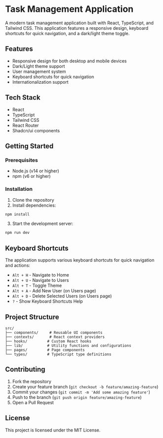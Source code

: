 # Task Management Application

A modern task management application built with React, TypeScript, and Tailwind CSS. This application features a responsive design, keyboard shortcuts for quick navigation, and a dark/light theme toggle.

## Features

- Responsive design for both desktop and mobile devices
- Dark/Light theme support
- User management system
- Keyboard shortcuts for quick navigation
- Internationalization support

## Tech Stack

- React
- TypeScript
- Tailwind CSS
- React Router
- Shadcn/ui components

## Getting Started

### Prerequisites

- Node.js (v14 or higher)
- npm (v6 or higher)

### Installation

1. Clone the repository
2. Install dependencies:

```bash
npm install
```

3. Start the development server:

```bash
npm run dev
```

## Keyboard Shortcuts

The application supports various keyboard shortcuts for quick navigation and actions:

- `Alt + H` - Navigate to Home
- `Alt + U` - Navigate to Users
- `Alt + T` - Toggle Theme
- `Alt + A` - Add New User (on Users page)
- `Alt + D` - Delete Selected Users (on Users page)
- `?` - Show Keyboard Shortcuts Help

## Project Structure

```
src/
├── components/     # Reusable UI components
├── contexts/       # React context providers
├── hooks/         # Custom React hooks
├── lib/           # Utility functions and configurations
├── pages/         # Page components
└── types/         # TypeScript type definitions
```

## Contributing

1. Fork the repository
2. Create your feature branch (`git checkout -b feature/amazing-feature`)
3. Commit your changes (`git commit -m 'Add some amazing feature'`)
4. Push to the branch (`git push origin feature/amazing-feature`)
5. Open a Pull Request

## License

This project is licensed under the MIT License.
